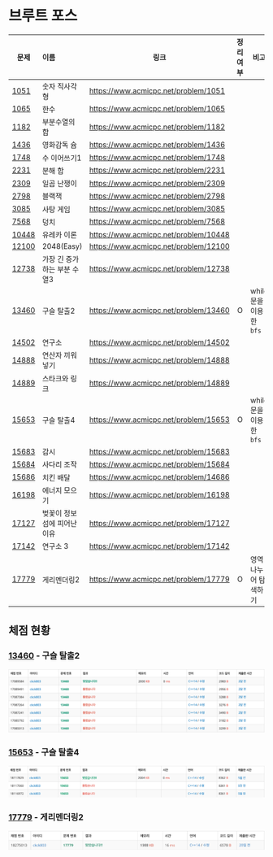 # 브루트 포스

| 문제              | 이름                        | 링크                                  | 정리여부 | 비고                   |
| ----------------- | :-------------------------- | ------------------------------------- | :------: | ---------------------- |
| [1051](1051/)     | 숫자 직사각형               | https://www.acmicpc.net/problem/1051  |          |                        |
| [1065](1065/)     | 한수                        | https://www.acmicpc.net/problem/1065  |          |                        |
| [1182](1182/)     | 부분수열의 합               | https://www.acmicpc.net/problem/1182  |          |                        |
| [1436](1436/)     | 영화감독 슘                 | https://www.acmicpc.net/problem/1436  |          |                        |
| [1748](1748/)     | 수 이어쓰기1                | https://www.acmicpc.net/problem/1748  |          |                        |
| [2231](<(2231/)>) | 분해 합                     | https://www.acmicpc.net/problem/2231  |          |                        |
| [2309](2309/)     | 일곱 난쟁이                 | https://www.acmicpc.net/problem/2309  |          |                        |
| [2798](2798/)     | 블랙잭                      | https://www.acmicpc.net/problem/2798  |          |                        |
| [3085](3085/)     | 사탕 게임                   | https://www.acmicpc.net/problem/3085  |          |                        |
| [7568](7568/)     | 덩치                        | https://www.acmicpc.net/problem/7568  |          |                        |
| [10448](10448/)   | 유레카 이론                 | https://www.acmicpc.net/problem/10448 |          |                        |
| [12100](12100/)   | 2048(Easy)                  | https://www.acmicpc.net/problem/12100 |          |                        |
| [12738](12738/)   | 가장 긴 증가하는 부분 수열3 | https://www.acmicpc.net/problem/12738 |          |                        |
| [13460](13460/)   | 구슬 탈출2                  | https://www.acmicpc.net/problem/13460 |    O     | while문을 이용한 `bfs` |
| [14502](14502/)   | 연구소                      | https://www.acmicpc.net/problem/14502 |          |                        |
| [14888](14888/)   | 연산자 끼워넣기             | https://www.acmicpc.net/problem/14888 |          |                        |
| [14889](14889/)   | 스타크와 링크               | https://www.acmicpc.net/problem/14889 |          |                        |
| [15653](15653/)   | 구슬 탈출4                  | https://www.acmicpc.net/problem/15653 |    O     | while문을 이용한 `bfs` |
| [15683](15683/)   | 감시                        | https://www.acmicpc.net/problem/15683 |          |                        |
| [15684](15684/)   | 사다리 조작                 | https://www.acmicpc.net/problem/15684 |          |                        |
| [15686](15686/)   | 치킨 배달                   | https://www.acmicpc.net/problem/14686 |          |                        |
| [16198](16198/)   | 에너지 모으기               | https://www.acmicpc.net/problem/16198 |          |                        |
| [17127](17127/)   | 벚꽃이 정보섬에 피어난 이유 | https://www.acmicpc.net/problem/17127 |          |                        |
| [17142](17142/)   | 연구소 3                    | https://www.acmicpc.net/problem/17142 |          |                        |
| [17779](17779/)   | 게리멘더링2                 | https://www.acmicpc.net/problem/17779 |    O     | 영역 나누어 탐색하기   |

## 체점 현황

### [13460](13460/) - 구슬 탈출2

![](13460/13460_score.png)

### [15653](15653/) - 구슬 탈출4

![](15653/15653_score.png)

### [17779](17779/) - 게리멘더링2

![](17779/17779_score.PNG)
